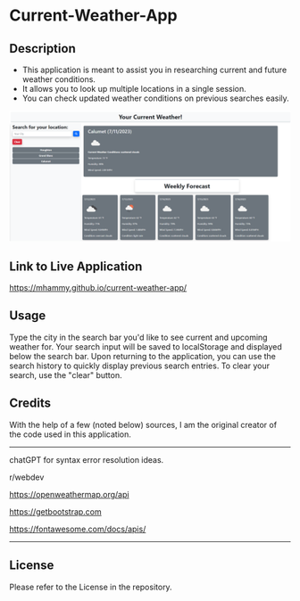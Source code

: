 # Current-Weather-App

## Description

- This application is meant to assist you in researching current and future weather conditions.
- It allows you to look up multiple locations in a single session.
- You can check updated weather conditions on previous searches easily.


![Image of the full website application](./assets/images/Fullsize-SS.png)

## Link to Live Application

https://mhammy.github.io/current-weather-app/

## Usage

Type the city in the search bar you'd like to see current and upcoming weather for.
Your search input will be saved to localStorage and displayed below the search bar.
Upon returning to the application, you can use the search history to quickly display previous search entries.
To clear your search, use the "clear" button.


## Credits

With the help of a few (noted below) sources, I am the original creator of the code used in this application.

---

chatGPT for syntax error resolution ideas.

r/webdev

https://openweathermap.org/api

https://getbootstrap.com

https://fontawesome.com/docs/apis/

---

## License

Please refer to the License in the repository.